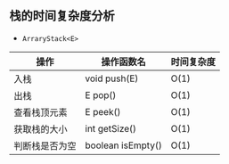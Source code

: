 ## 栈的时间复杂度分析

+ `ArraryStack<E>`

| 操作 | 操作函数名             | 时间复杂度 |
| --- |-------------------| --- |
| 入栈 | void push(E)      | O(1) |
| 出栈 | E pop()           | O(1) |
| 查看栈顶元素 | E peek()          | O(1) |
| 获取栈的大小 | int getSize()     | O(1) |
| 判断栈是否为空 | boolean isEmpty() | O(1) |
